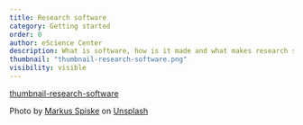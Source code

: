```yaml
---
title: Research software
category: Getting started
order: 0
author: eScience Center
description: What is software, how is it made and what makes research software so special?
thumbnail: "thumbnail-research-software.png"
visibility: visible
---
```


[thumbnail-research-software](https://unsplash.com/photos/colorful-software-or-web-code-on-a-computer-monitor-Skf7HxARcoc?utm_content=creditShareLink&utm_medium=referral&utm_source=unsplash)

Photo by <a href="https://unsplash.com/@markusspiske?utm_content=creditCopyText&utm_medium=referral&utm_source=unsplash">Markus Spiske</a> on <a href="https://unsplash.com/photos/colorful-software-or-web-code-on-a-computer-monitor-Skf7HxARcoc?utm_content=creditCopyText&utm_medium=referral&utm_source=unsplash">Unsplash</a>




